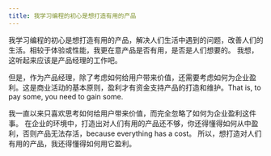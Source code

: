 ```yaml
---
title: 我学习编程的初心是想打造有用的产品
---
```

我学习编程的初心是想打造有用的产品，解决人们生活中遇到的问题，改善人们的生活。相较于体验或性能，我更在意产品是否有用，是否是人们想要的。 我想，这听起来应该是产品经理的工作吧。

但是，作为产品经理，除了考虑如何给用户带来价值，还需要考虑如何为企业盈利。这是商业活动的基本原则，盈利才有资金支持产品的打造和维护。That is, to pay some, you need to gain some.

我一直以来只喜欢思考如何给用户带来价值，而完全忽略了如何为企业盈利这件事。 在企业的环境中，打造出对人们有用的产品还不够，你还得懂得如何从中盈利，否则产品无法存活，because everything has a cost。 所以，想打造对人们有用的产品，我还得懂得如何用它盈利。
